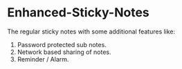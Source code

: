# Enhanced-Sticky-Notes
The regular sticky notes with some additional features like: 
1. Password protected sub notes.
2. Network based sharing of notes.
3. Reminder / Alarm.

